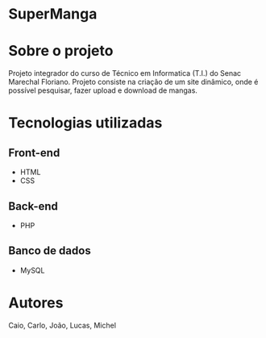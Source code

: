 # SuperManga

# Sobre o projeto
Projeto integrador do curso de Técnico em Informatica (T.I.) do Senac Marechal Floriano. Projeto consiste na criação de um site dinâmico, onde é possível pesquisar, fazer upload e download de mangas.

# Tecnologias utilizadas
## Front-end
- HTML
- CSS
## Back-end
- PHP
## Banco de dados
- MySQL

# Autores
Caio, Carlo, João, Lucas, Michel



